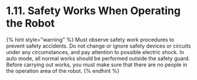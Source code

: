 ﻿# 1.11. Safety Works When Operating the Robot



{% hint style="warning" %}
Must observe safety work procedures to prevent safety accidents. Do not change or ignore safety devices or circuits under any circumstances, and pay attention to possible electric shock. 
In auto mode, all normal works should be performed outside the safety guard. Before carrying out works, you must make sure that there are no people in the operation area of the robot.
{% endhint %}
